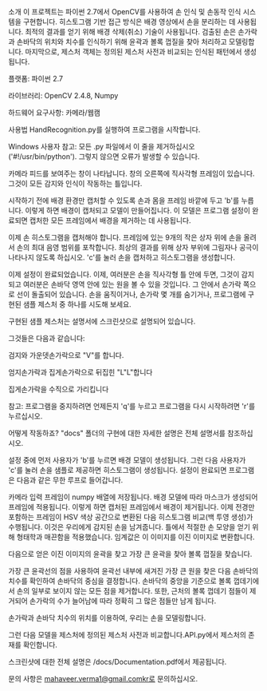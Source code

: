 소개
이 프로젝트는 파이썬 2.7에서 OpenCV를 사용하여 손 인식 및 손동작 인식 시스템을 구현합니다. 히스토그램 기반 접근 방식은 배경 영상에서 손을 분리하는 데 사용됩니다. 최적의 결과를 얻기 위해 배경 삭제(취소) 기술이 사용됩니다. 검출된 손은 손가락과 손바닥의 위치와 치수를 인식하기 위해 윤곽과 볼록 껍질을 찾아 처리하고 모델링합니다. 마지막으로, 제스처 객체는 정의된 제스처 사전과 비교되는 인식된 패턴에서 생성됩니다.

플랫폼: 파이썬 2.7

라이브러리: OpenCV 2.4.8, Numpy

하드웨어 요구사항: 카메라/웹캠

사용법
HandRecognition.py를 실행하여 프로그램을 시작합니다.

Windows 사용자 참고: 모든 .py 파일에서 이 줄을 제거하십시오('#!/usr/bin/python'). 그렇지 않으면 오류가 발생할 수 있습니다.

카메라 피드를 보여주는 창이 나타납니다. 창의 오른쪽에 직사각형 프레임이 있습니다. 그것이 모든 감지와 인식이 작동하는 틀입니다.

시작하기 전에 배경 환경만 캡처할 수 있도록 손과 몸을 프레임 바깥에 두고 'b'를 누릅니다. 이렇게 하면 배경이 캡처되고 모델이 만들어집니다. 이 모델은 프로그램 설정이 완료되면 캡처한 모든 프레임에서 배경을 제거하는 데 사용됩니다.

이제 손 히스토그램을 캡처해야 합니다. 프레임에 있는 9개의 작은 상자 위에 손을 올려서 손의 최대 음영 범위를 포착합니다. 최상의 결과를 위해 상자 부위에 그림자나 공극이 나타나지 않도록 하십시오. 'c'를 눌러 손을 캡처하고 히스토그램을 생성합니다.

이제 설정이 완료되었습니다. 이제, 여러분은 손을 직사각형 틀 안에 두면, 그것이 감지되고 여러분은 손바닥 영역 안에 있는 원을 볼 수 있을 것입니다. 그 안에서 손가락 쪽으로 선이 돌출되어 있습니다. 손을 움직이거나, 손가락 몇 개를 숨기거나, 프로그램에 구현된 샘플 제스처 중 하나를 시도해 보세요.

구현된 샘플 제스처는 설명서에 스크린샷으로 설명되어 있습니다.

그것들은 다음과 같습니다:

검지와 가운뎃손가락으로 "V"를 합니다.

엄지손가락과 집게손가락으로 뒤집힌 "L"L"합니다

집게손가락을 수직으로 가리킵니다

참고: 프로그램을 중지하려면 언제든지 'q'를 누르고 프로그램을 다시 시작하려면 'r'를 누르십시오.

어떻게 작동하죠?
"docs" 폴더의 구현에 대한 자세한 설명은 전체 설명서를 참조하십시오.

설정 중에 먼저 사용자가 'b'를 누르면 배경 모델이 생성됩니다. 그런 다음 사용자가 'c'를 눌러 손을 샘플로 제공하면 히스토그램이 생성됩니다. 설정이 완료되면 프로그램은 다음과 같은 무한 루프로 들어갑니다.

카메라 입력 프레임이 numpy 배열에 저장됩니다. 배경 모델에 따라 마스크가 생성되어 프레임에 적용됩니다. 이렇게 하면 캡처된 프레임에서 배경이 제거됩니다. 이제 전경만 포함하는 프레임이 HSV 색상 공간으로 변환된 다음 히스토그램 비교(백 투영 생성)가 수행됩니다. 이것은 우리에게 감지된 손을 남겨줍니다. 틀에서 적절한 손 모양을 얻기 위해 형태학과 매끈함을 적용했습니다. 임계값은 이 이미지를 이진 이미지로 변환합니다.

다음으로 얻은 이진 이미지의 윤곽을 찾고 가장 큰 윤곽을 찾아 볼록 껍질을 찾습니다.

가장 큰 윤곽선의 점을 사용하여 윤곽선 내부에 새겨진 가장 큰 원을 찾은 다음 손바닥의 치수를 확인하여 손바닥의 중심을 결정합니다. 손바닥의 중앙을 기준으로 볼록 껍데기에서 손의 일부로 보이지 않는 모든 점을 제거합니다. 또한, 근처의 볼록 껍데기 점들이 제거되어 손가락의 수가 늘어남에 따라 정확히 그 많은 점들만 남게 됩니다.

손가락과 손바닥 치수의 위치를 이용하여, 우리는 손을 모델링합니다.

그런 다음 모델을 제스처에 정의된 제스처 사전과 비교합니다.API.py에서 제스처의 존재를 확인합니다.

스크린샷에 대한 전체 설명은 /docs/Documentation.pdf에서 제공됩니다.

문의 사항은 mahaveer.verma1@gmail.comkr로 문의하십시오.
